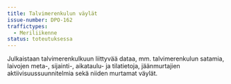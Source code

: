 ```yaml
---
title: Talvimerenkulun väylät
issue-number: DPO-162
traffictypes:
  - Meriliikenne
status: toteutuksessa
---
```


Julkaistaan talvimerenkulkuun liittyvää dataa, mm. talvimerenkulun satamia, laivojen meta-, sijainti-, aikataulu- ja tilatietoja, jäänmurtajien aktiivisuussuunnitelmia sekä niiden murtamat väylät.